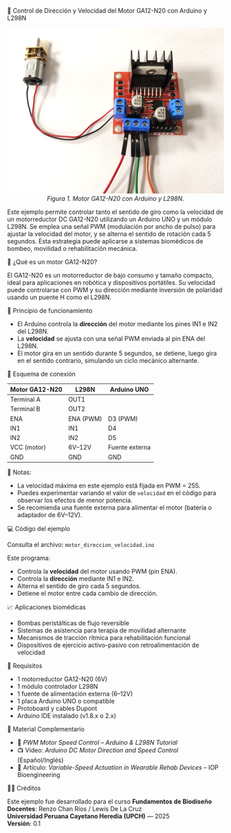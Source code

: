📘 Control de Dirección y Velocidad del Motor GA12-N20 con Arduino y L298N

<p align="center">
  <img src="image.png" alt="Motor DC + L298N" width="600"><br>
  <em>Figura 1. Motor GA12-N20 con Arduino y L298N.</em>
</p>

Este ejemplo permite controlar tanto el sentido de giro como la velocidad de un motorreductor DC GA12-N20 utilizando un Arduino UNO y un módulo L298N. Se emplea una señal PWM (modulación por ancho de pulso) para ajustar la velocidad del motor, y se alterna el sentido de rotación cada 5 segundos. Esta estrategia puede aplicarse a sistemas biomédicos de bombeo, movilidad o rehabilitación mecánica.

🔧 ¿Qué es un motor GA12-N20?

El GA12-N20 es un motorreductor de bajo consumo y tamaño compacto, ideal para aplicaciones en robótica y dispositivos portátiles. Su velocidad puede controlarse con PWM y su dirección mediante inversión de polaridad usando un puente H como el L298N.

🔬 Principio de funcionamiento

- El Arduino controla la **dirección** del motor mediante los pines IN1 e IN2 del L298N.
- La **velocidad** se ajusta con una señal PWM enviada al pin ENA del L298N.
- El motor gira en un sentido durante 5 segundos, se detiene, luego gira en el sentido contrario, simulando un ciclo mecánico alternante.

🔌 Esquema de conexión

| Motor GA12-N20 | L298N         | Arduino UNO |
|----------------|---------------|-------------|
| Terminal A     | OUT1          |             |
| Terminal B     | OUT2          |             |
| ENA            | ENA (PWM)     | D3 (PWM)    |
| IN1            | IN1           | D4          |
| IN2            | IN2           | D5          |
| VCC (motor)    | 6V–12V        | Fuente externa |
| GND            | GND           | GND         |

📍 Notas:
- La velocidad máxima en este ejemplo está fijada en PWM = 255.
- Puedes experimentar variando el valor de `velocidad` en el código para observar los efectos de menor potencia.
- Se recomienda una fuente externa para alimentar el motor (batería o adaptador de 6V–12V).

💻 Código del ejemplo

Consulta el archivo: `motor_direccion_velocidad.ino`

Este programa:

- Controla la **velocidad** del motor usando PWM (pin ENA).
- Controla la **dirección** mediante IN1 e IN2.
- Alterna el sentido de giro cada 5 segundos.
- Detiene el motor entre cada cambio de dirección.

📈 Aplicaciones biomédicas

- Bombas peristálticas de flujo reversible
- Sistemas de asistencia para terapia de movilidad alternante
- Mecanismos de tracción rítmica para rehabilitación funcional
- Dispositivos de ejercicio activo-pasivo con retroalimentación de velocidad

📎 Requisitos

- 1 motorreductor GA12-N20 (6V)
- 1 módulo controlador L298N
- 1 fuente de alimentación externa (6–12V)
- 1 placa Arduino UNO o compatible
- Protoboard y cables Dupont
- Arduino IDE instalado (v1.8.x o 2.x)

🎥 Material Complementario

- 📄 *PWM Motor Speed Control – Arduino & L298N Tutorial*
- 📺 Video: *Arduino DC Motor Direction and Speed Control* (Español/Inglés)
- 📄 Artículo: *Variable-Speed Actuation in Wearable Rehab Devices* – IOP Bioengineering

🧑‍🏫 Créditos

Este ejemplo fue desarrollado para el curso **Fundamentos de Biodiseño**  
**Docentes**: Renzo Chan Ríos / Lewis De La Cruz  
**Universidad Peruana Cayetano Heredia (UPCH)** — 2025  
**Versión**: 0.1


